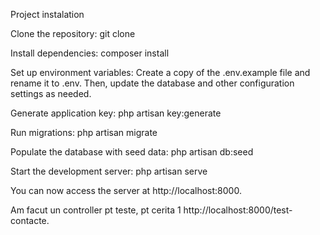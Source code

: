 Project instalation

Clone the repository:
git clone <repository-url>

Install dependencies:
composer install

Set up environment variables:
Create a copy of the .env.example file and rename it to .env. Then, update the database and other configuration settings as needed.

Generate application key:
php artisan key:generate

Run migrations:
php artisan migrate

Populate the database with seed data:
php artisan db:seed

Start the development server:
php artisan serve

You can now access the server at http://localhost:8000.

Am facut un controller pt teste, pt cerita 1 http://localhost:8000/test-contacte.
